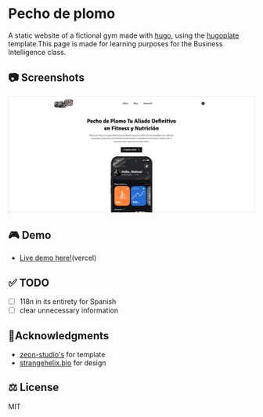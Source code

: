 <p align="center">
  <h1>Pecho de plomo</h1>
</p>

A static website of a fictional gym made with [hugo](https://gohugo.io/), using the [hugoplate](https://github.com/zeon-studio/hugoplate) template.This page is made for learning purposes for the Business Intelligence class.

## 📷 Screenshots

<img src ="./showcase.png">

## 🎮 Demo

- [Live demo here!](https://pecho-plomo.vercel.app/)(vercel)

## ✅ TODO

- [ ] 118n in its entirety for Spanish
- [ ] clear unnecessary information

## 🙏Acknowledgments

- [zeon-studio's](https://github.com/zeon-studio/hugoplate) for template
- [strangehelix.bio](https://www.figma.com/community/file/1334779038193346013) for design

## ⚖️ License

MIT

